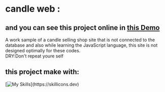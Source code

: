 # candle web :

## and you can see this project online in [this Demo](https://miladmdz.github.io/candle-web/)

<P>A work sample of a candle selling shop site that is not connected to the database and also while learning the JavaScript language, this site is not designed optimally for these codes.
</br>
DRY:Don't repeat youre self
</p>

## this project make with:
[![My Skills](https://skillicons.dev/icons?i=js,html,css,)](https://skillicons.dev)
